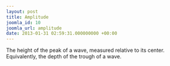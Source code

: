 ```yaml
---
layout: post
title: Amplitude
joomla_id: 10
joomla_url: amplitude
date: 2013-01-31 02:59:31.000000000 +00:00
---
```

<p>The height of the peak of a wave, measured relative to its center. Equivalently, the depth of the trough of a wave.</p>
